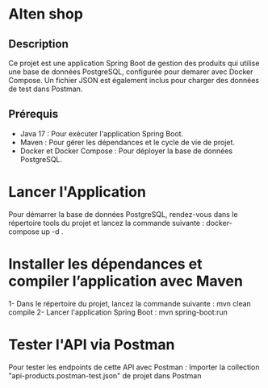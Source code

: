 # Alten shop
 ## Description
Ce projet est une application Spring Boot de gestion des produits qui utilise une base de données PostgreSQL, configurée pour demarer avec Docker Compose.
 Un fichier JSON est également inclus pour charger des données de test dans Postman.

## Prérequis
- Java 17 : Pour exécuter l'application Spring Boot.
- Maven : Pour gérer les dépendances et le cycle de vie de projet.
- Docker et Docker Compose : Pour déployer la base de données PostgreSQL.

# Lancer l'Application
Pour démarrer la base de données PostgreSQL, rendez-vous dans le répertoire tools du projet et lancez la commande suivante : docker-compose up -d .

# Installer les dépendances et compiler l’application avec Maven 
1- Dans le répertoire du projet, lancez la commande suivante :
   mvn clean compile
2- Lancer l'application Spring Boot :
   mvn spring-boot:run

# Tester l'API via Postman
Pour tester les endpoints de cette API avec Postman : Importer la collection "api-products.postman-test.json" de projet dans Postman 
